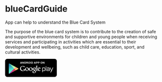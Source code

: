 # blueCardGuide

App can help to understand the Blue Card System

The purpose of the blue card system is to contribute to the creation of safe and supportive environments for children and young people when receiving services and participating in activities which are essential to their development and wellbeing, such as child care, education, sport, and cultural activities.


<a href="https://play.google.com/store/apps/details?id=bcbuide.ruorlov.ru.bluecardguide">![My image](https://github.com/ru-orlov/blueCardGuide/blob/master/google_store_logo.png)</a>

